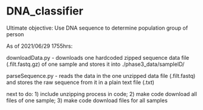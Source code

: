 # DNA_classifier
Ultimate objective: Use DNA sequence to determine population group of person

As of 2021/06/29 1755hrs:

downloadData.py - downloads one hardcoded zipped sequence data file (.filt.fastq.gz) of one sample and stores it into ./phase3_data/sampleID/

parseSequence.py - reads the data in the one unzipped data file (.filt.fastq) and stores the raw sequence from it in a plain text file (.txt)

next to do: 1) include unzipping process in code; 2) make code download all files of one sample; 3) make code download files for all samples
